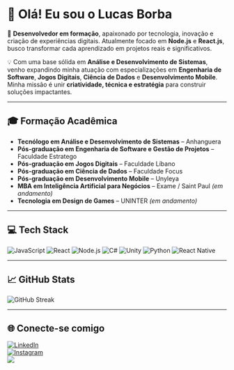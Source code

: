 # 👋 Olá! Eu sou o **Lucas Borba**

🎯 **Desenvolvedor em formação**, apaixonado por tecnologia, inovação e criação de experiências digitais. Atualmente focado em **Node.js** e **React.js**, busco transformar cada aprendizado em projetos reais e significativos.

💡 Com uma base sólida em **Análise e Desenvolvimento de Sistemas**, venho expandindo minha atuação com especializações em **Engenharia de Software**, **Jogos Digitais**, **Ciência de Dados** e **Desenvolvimento Mobile**. Minha missão é unir **criatividade, técnica e estratégia** para construir soluções impactantes.

---

## 🎓 Formação Acadêmica

- **Tecnólogo em Análise e Desenvolvimento de Sistemas** – Anhanguera  
- **Pós-graduação em Engenharia de Software e Gestão de Projetos** – Faculdade Estratego  
- **Pós-graduação em Jogos Digitais** – Faculdade Líbano  
- **Pós-graduação em Ciência de Dados** – Faculdade Focus  
- **Pós-graduação em Desenvolvimento Mobile** – Unyleya  
- **MBA em Inteligência Artificial para Negócios** – Exame / Saint Paul *(em andamento)*  
- **Tecnologia em Design de Games** – UNINTER *(em andamento)*  

---

## 💻 Tech Stack

![JavaScript](https://img.shields.io/badge/JavaScript-323330?style=flat&logo=javascript&logoColor=F7DF1E)
![React](https://img.shields.io/badge/React-61DAFB?style=flat&logo=react&logoColor=black)
![Node.js](https://img.shields.io/badge/Node.js-339933?style=flat&logo=node.js&logoColor=white)
![C#](https://img.shields.io/badge/C%23-239120?style=flat&logo=c-sharp&logoColor=white)
![Unity](https://img.shields.io/badge/Unity-100000?style=flat&logo=unity&logoColor=white)
![Python](https://img.shields.io/badge/Python-3776AB?style=flat&logo=python&logoColor=white)
![React Native](https://img.shields.io/badge/React_Native-20232A?style=flat&logo=react&logoColor=61DAFB)

---

## 📈 GitHub Stats

![GitHub Streak](https://github-readme-streak-stats.herokuapp.com/?user=oliverborba&theme=dark&hide_border=false)

---

## 🌐 Conecte-se comigo

[![LinkedIn](https://img.shields.io/badge/LinkedIn-%230077B5.svg?logo=linkedin&logoColor=white)](https://www.linkedin.com/in/lucas-oliveira-de-borba/)  
[![Instagram](https://img.shields.io/badge/Instagram-%23E4405F.svg?logo=instagram&logoColor=white)](https://www.instagram.com/game_dev_student/)  
[![](https://visitcount.itsvg.in/api?id=oliverborba&icon=0&color=0)](https://visitcount.itsvg.in)
